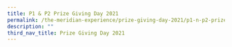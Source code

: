 ```yaml
---
title: P1 & P2 Prize Giving Day 2021
permalink: /the-meridian-experience/prize-giving-day-2021/p1-n-p2-prize-giving-day-2021/
description: ""
third_nav_title: Prize Giving Day 2021
---
```

